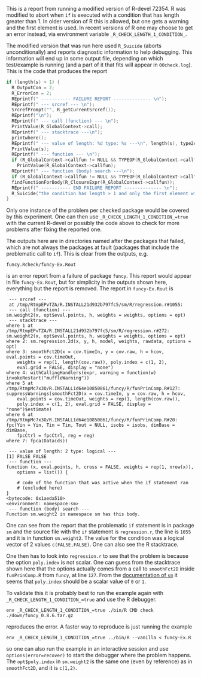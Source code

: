 This is a report from running a modified version of R-devel 72354. R was
modified to abort when `if` is executed with a condition that has length
greater than 1. In older version of R this is allowed, but one gets a
warning and the first element is used. In recent versions of R one may
choose to get an error instead, via environment variable
`_R_CHECK_LENGTH_1_CONDITION_`.

The modified version that was run here used `R_Suicide` (aborts
unconditionally) and reports diagnostic information to help debugging.  This
information will end up in some output file, depending on which test/example
is running (and a part of it that fits will appear in `00check.log`).  This
is the code that produces the report

```c
if (length(s) > 1) {
  R_OutputCon = 2;
  R_ErrorCon = 2;
  REprintf(" ----------- FAILURE REPORT -------------- \n");
  REprintf(" --- srcref --- \n");
  SrcrefPrompt("", R_getCurrentSrcref());
  REprintf("\n");
  REprintf(" --- call (function) --- \n");
  PrintValue(R_GlobalContext->call);
  REprintf(" --- stacktrace ---\n");
  printwhere();
  REprintf(" --- value of length: %d type: %s ---\n", length(s), type2char(TYPEOF(s)));
  PrintValue(s);
  REprintf(" --- function --- \n");
  if (R_GlobalContext->callfun != NULL && TYPEOF(R_GlobalContext->callfun) == CLOSXP)
    PrintValue(R_GlobalContext->callfun);
  REprintf(" --- function (body) search ---\n");
  if (R_GlobalContext->callfun != NULL && TYPEOF(R_GlobalContext->callfun) == CLOSXP)
  findFunctionForBody(R_ClosureExpr(R_GlobalContext->callfun));
  REprintf(" ----------- END FAILURE REPORT -------------- \n");
  R_Suicide("the condition has length > 1 and only the first element will be used XXXXXX");
}
```
Only one instance of the problem per checked package would be covered by
this experiment. One can then use `_R_CHECK_LENGTH_1_CONDITION_=true` with the
current R-devel or possibly the code above to check for more problems after
fixing the reported one.

The outputs here are in directories named after the packages that failed,
which are not always the packages at fault (packages that include the
problematic call to `if`). This is clear from the outputs, e.g.

```
funcy.Rcheck/funcy-Ex.Rout
```

is an error report from a failure of package `funcy`.  This report would
appear in file `funcy-Ex.Rout`, but for simplicity in the outputs shown
here, everything but the report is removed.  The report in `funcy-Ex.Rout`
is

```
 --- srcref --- 
 at /tmp/RtmpEPvTZA/R.INSTALL21d932b797fc5/sm/R/regression.r#1055: 
 --- call (function) --- 
sm.weight2(x, opt$eval.points, h, weights = weights, options = opt)
 --- stacktrace ---
where 1 at /tmp/RtmpEPvTZA/R.INSTALL21d932b797fc5/sm/R/regression.r#272: sm.weight2(x, opt$eval.points, h, weights = weights, options = opt)
where 2: sm.regression.2d(x, y, h, model, weights, rawdata, options = opt)
where 3: smoothFct2D(x = cov.timeIn, y = cov.raw, h = hcov, eval.points = cov.timeOut, 
    weights = rep(1, length(cov.raw)), poly.index = c(1, 2), 
    eval.grid = FALSE, display = "none")
where 4: withCallingHandlers(expr, warning = function(w) invokeRestart("muffleWarning"))
where 5 at /tmp/RtmpMc7x3O/R.INSTALL1d64e10850861/funcy/R/funPrinComp.R#127: suppressWarnings(smoothFct2D(x = cov.timeIn, y = cov.raw, h = hcov, 
    eval.points = cov.timeOut, weights = rep(1, length(cov.raw)), 
    poly.index = c(1, 2), eval.grid = FALSE, display = "none")$estimate)
where 6 at /tmp/RtmpMc7x3O/R.INSTALL1d64e10850861/funcy/R/funPrinComp.R#20: fpc(Yin = Yin, Tin = Tin, Tout = NULL, isobs = isobs, dimBase = dimBase, 
    fpcCtrl = fpcCtrl, reg = reg)
where 7: fpca(Data(ds))

 --- value of length: 2 type: logical ---
[1] FALSE FALSE
 --- function --- 
function (x, eval.points, h, cross = FALSE, weights = rep(1, nrow(x)),
    options = list()) {

    # code of the function that was active when the if statement ran
    # (excluded here)
}
<bytecode: 0x1aeda510>
<environment: namespace:sm>
 --- function (body) search ---
Function sm.weight2 in namespace sm has this body.
```
One can see from the report that the problematic `if` statement is in
package `sm` and the source file with the `if` statement is `regression.r`, the
line is `1055` and it is in function `sm.weight2`.  The value for the
condition was a logical vector of 2 values `c(FALSE,FALSE)`.  One can also
see the R stacktrace.

One then has to look into `regression.r` to see that the problem is because
the option `poly.index` is not scalar. One can guess from the stacktrace shown
here that the options actually comes from a call to `smoothFct2D` inside
`funPrinComp.R` from `funcy`, at line `127`. From the [documentation of
`sm`](https://cran.r-project.org/web/packages/sm/sm.pdf) it seems that
`poly.index` should be a scalar value of `0` or `1`. 

To validate this it is probably best to run the example again with
`_R_CHECK_LENGTH_1_CONDITION_=true` and use the R debugger.

```
env _R_CHECK_LENGTH_1_CONDITION_=true ./bin/R CMD check ./down/funcy_0.8.6.tar.gz 
```

reproduces the error. A faster way to reproduce is just running the example

```
env _R_CHECK_LENGTH_1_CONDITION_=true ../bin/R --vanilla < funcy-Ex.R
```

so one can also run the example in an interactive session and use
`options(error=recover)` to start the debugger where the problem happens. 
The `opt$poly.index` in `sm.weight2` is the same one (even by reference) as
in `smoothFct2D`, and it is `c(1,2)`.
